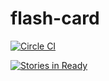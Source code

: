 # flash-card

[![Circle CI](https://circleci.com/gh/RebootJeff/flash-card.svg?style=svg)](https://circleci.com/gh/RebootJeff/flash-card)

[![Stories in Ready](https://badge.waffle.io/RebootJeff/flash-card.svg?label=ready&title=Ready)](http://waffle.io/RebootJeff/flash-card)
